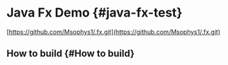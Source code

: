 # Java Fx Demo {#java-fx-test}
[https://github.com/Msophys1/.fx.git](https://github.com/Msophys1/.fx.git)

## How to build {#How to build}
